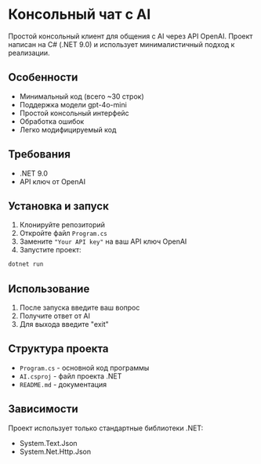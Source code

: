# Консольный чат с AI

Простой консольный клиент для общения с AI через API OpenAI. Проект написан на C# (.NET 9.0) и использует минималистичный подход к реализации.

## Особенности
- Минимальный код (всего ~30 строк)
- Поддержка модели gpt-4o-mini
- Простой консольный интерфейс
- Обработка ошибок
- Легко модифицируемый код

## Требования
- .NET 9.0
- API ключ от OpenAI

## Установка и запуск

1. Клонируйте репозиторий
2. Откройте файл `Program.cs`
3. Замените `"Your API key"` на ваш API ключ OpenAI
4. Запустите проект:
```bash
dotnet run
```

## Использование
1. После запуска введите ваш вопрос
2. Получите ответ от AI
3. Для выхода введите "exit"

## Структура проекта
- `Program.cs` - основной код программы
- `AI.csproj` - файл проекта .NET
- `README.md` - документация

## Зависимости
Проект использует только стандартные библиотеки .NET:
- System.Text.Json
- System.Net.Http.Json
